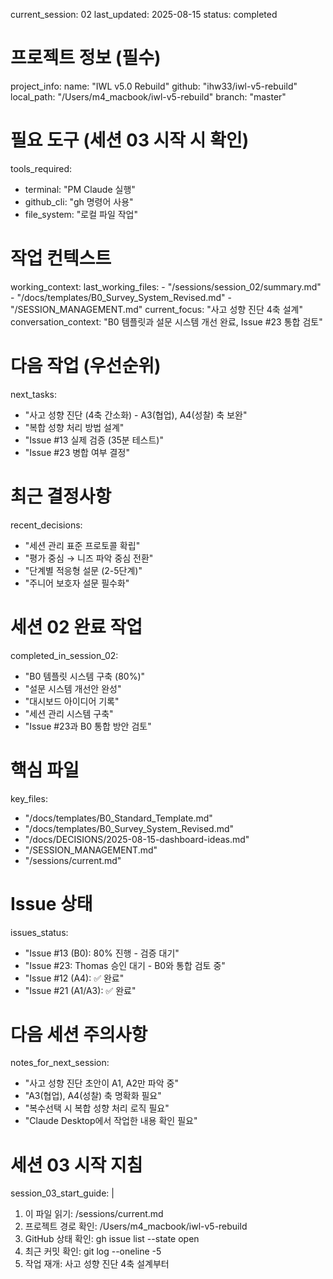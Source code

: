 current_session: 02
last_updated: 2025-08-15
status: completed

# 프로젝트 정보 (필수)
project_info:
  name: "IWL v5.0 Rebuild"
  github: "ihw33/iwl-v5-rebuild"
  local_path: "/Users/m4_macbook/iwl-v5-rebuild"
  branch: "master"
  
# 필요 도구 (세션 03 시작 시 확인)
tools_required:
  - terminal: "PM Claude 실행"
  - github_cli: "gh 명령어 사용"
  - file_system: "로컬 파일 작업"
  
# 작업 컨텍스트
working_context:
  last_working_files:
    - "/sessions/session_02/summary.md"
    - "/docs/templates/B0_Survey_System_Revised.md"
    - "/SESSION_MANAGEMENT.md"
  current_focus: "사고 성향 진단 4축 설계"
  conversation_context: "B0 템플릿과 설문 시스템 개선 완료, Issue #23 통합 검토"

# 다음 작업 (우선순위)
next_tasks:
  - "사고 성향 진단 (4축 간소화) - A3(협업), A4(성찰) 축 보완"
  - "복합 성향 처리 방법 설계"
  - "Issue #13 실제 검증 (35분 테스트)"
  - "Issue #23 병합 여부 결정"

# 최근 결정사항
recent_decisions:
  - "세션 관리 표준 프로토콜 확립"
  - "평가 중심 → 니즈 파악 중심 전환"
  - "단계별 적응형 설문 (2-5단계)"
  - "주니어 보호자 설문 필수화"

# 세션 02 완료 작업
completed_in_session_02:
  - "B0 템플릿 시스템 구축 (80%)"
  - "설문 시스템 개선안 완성"
  - "대시보드 아이디어 기록"
  - "세션 관리 시스템 구축"
  - "Issue #23과 B0 통합 방안 검토"

# 핵심 파일
key_files:
  - "/docs/templates/B0_Standard_Template.md"
  - "/docs/templates/B0_Survey_System_Revised.md"
  - "/docs/DECISIONS/2025-08-15-dashboard-ideas.md"
  - "/SESSION_MANAGEMENT.md"
  - "/sessions/current.md"

# Issue 상태
issues_status:
  - "Issue #13 (B0): 80% 진행 - 검증 대기"
  - "Issue #23: Thomas 승인 대기 - B0와 통합 검토 중"
  - "Issue #12 (A4): ✅ 완료"
  - "Issue #21 (A1/A3): ✅ 완료"

# 다음 세션 주의사항
notes_for_next_session:
  - "사고 성향 진단 초안이 A1, A2만 파악 중"
  - "A3(협업), A4(성찰) 축 명확화 필요"
  - "복수선택 시 복합 성향 처리 로직 필요"
  - "Claude Desktop에서 작업한 내용 확인 필요"

# 세션 03 시작 지침
session_03_start_guide: |
  1. 이 파일 읽기: /sessions/current.md
  2. 프로젝트 경로 확인: /Users/m4_macbook/iwl-v5-rebuild
  3. GitHub 상태 확인: gh issue list --state open
  4. 최근 커밋 확인: git log --oneline -5
  5. 작업 재개: 사고 성향 진단 4축 설계부터